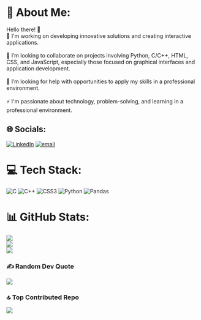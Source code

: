 # 💫 About Me:
 Hello there!  👋<br>🔭 I'm working on developing innovative solutions and creating interactive applications. <br><br>👯 I’m looking to collaborate on projects involving Python, C/C++, HTML, CSS, and JavaScript, especially those focused on graphical interfaces and application development.<br><br>🤝 I’m looking for help with opportunities to apply my skills in a professional environment.<br><br>⚡ I'm passionate about technology, problem-solving, and learning in a professional environment.


## 🌐 Socials:
[![LinkedIn](https://img.shields.io/badge/LinkedIn-%230077B5.svg?logo=linkedin&logoColor=white)](https://linkedin.com/in/Aoshi_Blanco_Sanz) [![email](https://img.shields.io/badge/Email-D14836?logo=gmail&logoColor=white)](mailto:ablanco1501@gmail.com) 

# 💻 Tech Stack:
![C](https://img.shields.io/badge/c-%2300599C.svg?style=for-the-badge&logo=c&logoColor=white) ![C++](https://img.shields.io/badge/c++-%2300599C.svg?style=for-the-badge&logo=c%2B%2B&logoColor=white) ![CSS3](https://img.shields.io/badge/css3-%231572B6.svg?style=for-the-badge&logo=css3&logoColor=white) ![Python](https://img.shields.io/badge/python-3670A0?style=for-the-badge&logo=python&logoColor=ffdd54) ![Pandas](https://img.shields.io/badge/pandas-%23150458.svg?style=for-the-badge&logo=pandas&logoColor=white)
# 📊 GitHub Stats:
![](https://github-readme-stats.vercel.app/api?username=Aoshi346&theme=highcontrast&hide_border=true&include_all_commits=false&count_private=false)<br/>
![](https://nirzak-streak-stats.vercel.app/?user=Aoshi346&theme=highcontrast&hide_border=true)<br/>
![](https://github-readme-stats.vercel.app/api/top-langs/?username=Aoshi346&theme=highcontrast&hide_border=true&include_all_commits=false&count_private=false&layout=compact)

### ✍️ Random Dev Quote
![](https://quotes-github-readme.vercel.app/api?type=vetical&theme=dark)

### 🔝 Top Contributed Repo
![](https://github-contributor-stats.vercel.app/api?username=Aoshi346&limit=5&theme=highcontrast&combine_all_yearly_contributions=true)

<!-- Proudly created with GPRM ( https://gprm.itsvg.in ) -->
